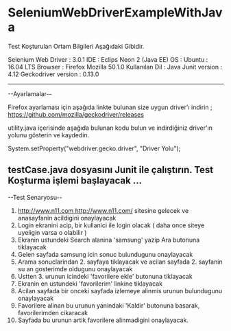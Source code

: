 # SeleniumWebDriverExampleWithJava

Test Koşturulan Ortam Bilgileri Aşağıdaki Gibidir.

Selenium Web Driver : 3.0.1
IDE                 : Eclips Neon 2 (Java EE)
OS                  : Ubuntu : 16.04 LTS
Browser             : Firefox Mozilla 50.1.0
Kullanılan Dil      : Java
Junit version       : 4.12
Geckodriver version : 0.13.0

---------------------------------------------------------------------------------------------------------------
--Ayarlamalar--

Firefox ayarlaması için aşağıda linkte bulunan size uygun driver'ı indirin ;
https://github.com/mozilla/geckodriver/releases

utility.java içerisinde aşağıda bulunan kodu bulun ve indirdiğiniz driver'ın yolunu gösterin ve kaydedin.

System.setProperty("webdriver.gecko.driver", "Driver Yolu");

testCase.java dosyasını Junit ile çalıştırın.
Test Koşturma işlemi başlayacak ...
---------------------------------------------------------------------------------------------------------------
--Test Senaryosu--
1. http://www.n11.com <http://www.n11.com/> sitesine gelecek ve anasayfanin acildigini onaylayacak
2. Login ekranini acip, bir kullanici ile login olacak ( daha once siteye uyeligin varsa o olabilir )
3. Ekranin ustundeki Search alanina 'samsung' yazip Ara butonuna tiklayacak
4. Gelen sayfada samsung icin sonuc bulundugunu onaylayacak
5. Arama sonuclarindan 2. sayfaya tiklayacak ve acilan sayfada 2. sayfanin su an gosterimde oldugunu onaylayacak
6. Ustten 3. urunun icindeki 'favorilere ekle' butonuna tiklayacak
7. Ekranin en ustundeki 'favorilerim' linkine tiklayacak
8. Acilan sayfada bir onceki sayfada izlemeye alinmis urunun bulundugunu onaylayacak
9. Favorilere alinan bu urunun yanindaki 'Kaldir' butonuna basarak, favorilerimden cikaracak
10. Sayfada bu urunun artik favorilere alinmadigini onaylayacak.

